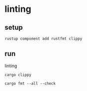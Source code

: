 # linting

## setup

```shell
rustup component add rustfmt clippy
```

## run

linting

```shell
cargo clippy
```

```shell
cargo fmt --all --check
```
